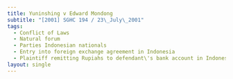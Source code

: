 ```yaml
---
title: Yuninshing v Edward Mondong
subtitle: "[2001] SGHC 194 / 23\_July\_2001"
tags:
  - Conflict of Laws
  - Natural forum
  - Parties Indonesian nationals
  - Entry into foreign exchange agreement in Indonesia
  - Plaintiff remitting Rupiahs to defendant\'s bank account in Indonesia
layout: single
---
```


